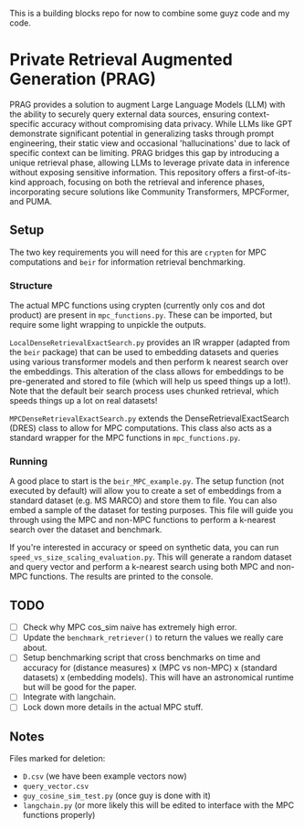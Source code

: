 This is a building blocks repo for now to combine some guyz code and my code.

# Private Retrieval Augmented Generation (PRAG)
PRAG provides a solution to augment Large Language Models (LLM) with the ability to securely query external data sources, ensuring context-specific accuracy without compromising data privacy. While LLMs like GPT demonstrate significant potential in generalizing tasks through prompt engineering, their static view and occasional 'hallucinations' due to lack of specific context can be limiting. PRAG bridges this gap by introducing a unique retrieval phase, allowing LLMs to leverage private data in inference without exposing sensitive information. This repository offers a first-of-its-kind approach, focusing on both the retrieval and inference phases, incorporating secure solutions like Community Transformers, MPCFormer, and PUMA.

## Setup
The two key requirements you will need for this are `crypten` for MPC computations and `beir` for information retrieval benchmarking.

### Structure
The actual MPC functions using crypten (currently only cos and dot product) are present in `mpc_functions.py`. These can be imported, but require some light wrapping to unpickle the outputs.

`LocalDenseRetrievalExactSearch.py` provides an IR wrapper (adapted from the `beir` package) that can be used to embedding datasets and queries using various transformer models and then perform k nearest search over the embeddings. This alteration of the class allows for embeddings to be pre-generated and stored to file (which will help us speed things up a lot!). Note that the default beir search process uses chunked retrieval, which speeds things up a lot on real datasets!

`MPCDenseRetrievalExactSearch.py` extends the DenseRetrievalExactSearch (DRES) class to allow for MPC computations. This class also acts as a standard wrapper for the MPC functions in `mpc_functions.py`.

### Running
A good place to start is the `beir_MPC_example.py`. The setup function (not executed by default) will allow you to create a set of embeddings from a standard dataset (e.g. MS MARCO) and store them to file. You can also embed a sample of the dataset for testing purposes. This file will guide you through using the MPC and non-MPC functions to perform a k-nearest search over the dataset and benchmark.

If you're interested in accuracy or speed on synthetic data, you can run `speed_vs_size_scaling_evaluation.py`. This will generate a random dataset and query vector and perform a k-nearest search using both MPC and non-MPC functions. The results are printed to the console.


## TODO

- [ ] Check why MPC cos_sim naive has extremely high error.
- [ ] Update the `benchmark_retriever()` to return the values we really care about.
- [ ] Setup benchmarking script that cross benchmarks on time and accuracy for (distance measures) x (MPC vs non-MPC) x (standard datasets) x (embedding models). This will have an astronomical runtime but will be good for the paper.
- [ ] Integrate with langchain.
- [ ] Lock down more details in the actual MPC stuff.

## Notes

Files marked for deletion:

* `D.csv` (we have been example vectors now)
* `query_vector.csv` 
* `guy_cosine_sim_test.py` (once guy is done with it)
* `langchain.py` (or more likely this will be edited to interface with the MPC functions properly)
